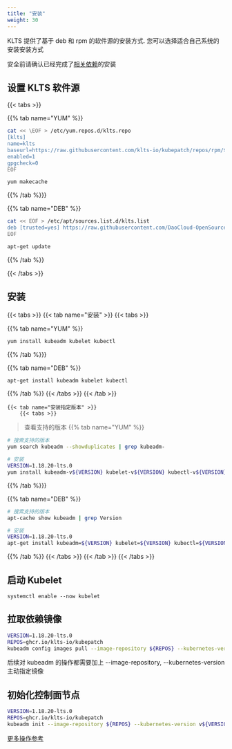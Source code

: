 ```yaml
---
title: "安装"
weight: 30
---
```


KLTS 提供了基于 deb 和 rpm 的软件源的安装方式. 您可以选择适合自己系统的安装安装方式

安全前请确认已经完成了[相关依赖](/zh/documents/preinstall)的安装

## 设置 KLTS 软件源

{{< tabs >}}

{{% tab name="YUM" %}}
``` bash
cat << \EOF > /etc/yum.repos.d/klts.repo
[klts]
name=klts
baseurl=https://raw.githubusercontent.com/klts-io/kubepatch/repos/rpm/$basearch/
enabled=1
gpgcheck=0
EOF

yum makecache
```
{{% /tab %}}}

{{% tab name="DEB" %}}
``` bash
cat << EOF > /etc/apt/sources.list.d/klts.list
deb [trusted=yes] https://raw.githubusercontent.com/DaoCloud-OpenSource/kubepatch/repos/deb stable main
EOF

apt-get update
```
{{% /tab %}}

{{< /tabs >}}


## 安装

{{< tabs >}}
    {{< tab name="安装" >}}
        {{< tabs >}}

{{% tab name="YUM" %}}
``` bash
yum install kubeadm kubelet kubectl
```
{{% /tab %}}}

{{% tab name="DEB" %}}
``` bash
apt-get install kubeadm kubelet kubectl
```
{{% /tab %}}
        {{< /tabs >}}
    {{< /tab >}}

    {{< tab name="安装指定版本" >}}
        {{< tabs >}}

> 查看支持的版本
{{% tab name="YUM" %}}
``` bash
# 搜索支持的版本
yum search kubeadm --showduplicates | grep kubeadm-

# 安装
VERSION=1.18.20-lts.0
yum install kubeadm-v${VERSION} kubelet-v${VERSION} kubectl-v${VERSION}
```
{{% /tab %}}}

{{% tab name="DEB" %}}
``` bash
# 搜索支持的版本
apt-cache show kubeadm | grep Version

# 安装
VERSION=1.18.20-lts.0
apt-get install kubeadm=${VERSION} kubelet=${VERSION} kubectl=${VERSION}
```
{{% /tab %}}
        {{< /tabs >}}
    {{< /tab >}}
{{< /tabs >}}

## 启动 Kubelet

```
systemctl enable --now kubelet
```

## 拉取依赖镜像

``` bash
VERSION=1.18.20-lts.0
REPOS=ghcr.io/klts-io/kubepatch
kubeadm config images pull --image-repository ${REPOS} --kubernetes-version v${VERSION}
```

后续对 kubeadm 的操作都需要加上 --image-repository, --kubernetes-version 主动指定镜像

## 初始化控制面节点

``` bash
VERSION=1.18.20-lts.0
REPOS=ghcr.io/klts-io/kubepatch
kubeadm init --image-repository ${REPOS} --kubernetes-version v${VERSION}
```

[更多操作参考](https://kubernetes.io/zh/docs/setup/production-environment/tools/kubeadm/create-cluster-kubeadm/)
